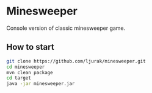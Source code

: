 # Minesweeper

Console version of classic minesweeper game.

## How to start

```bash
git clone https://github.com/ljurak/minesweeper.git
cd minesweeper
mvn clean package
cd target
java -jar minesweeper.jar
```